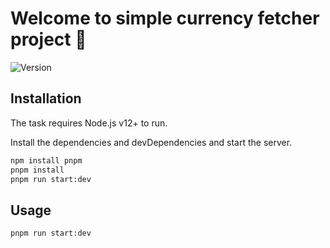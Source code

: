 # Welcome to simple currency fetcher project 👋

![Version](https://img.shields.io/badge/version-0.1.0-blue.svg?cacheSeconds=2592000)

## Installation

The task requires Node.js v12+ to run.

Install the dependencies and devDependencies and start the server.

```sh
npm install pnpm
pnpm install
pnpm run start:dev
```

## Usage

```sh
pnpm run start:dev
```
